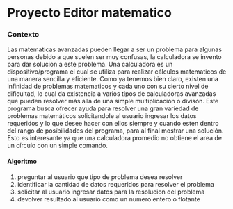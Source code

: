 # Proyecto Editor matematico
### Contexto
Las matematicas avanzadas pueden llegar a ser un problema para algunas personas debido a que suelen ser muy confusas, la calculadora se invento para dar solucion a este problema. Una calculadora es un dispositivo/programa el cual se utiliza para realizar cálculos matematicos de una manera sencilla y eficiente. Como ya tenemos bien claro, existen una infinidad de problemas matematicos y cada uno con su cierto nivel de dificultad, lo cual da existencia a varios tipos de calculadoras avanzadas que pueden resolver más alla de una simple multiplicación o divisón.
Este programa busca ofrecer ayuda para resolver una gran variedad de problemas matemáticos solicitandole al usuario ingresar los datos requeridos y lo que desee hacer con ellos siempre y cuando esten dentro del rango de posibilidades del programa, para al final mostrar una solución. Esto es interesante ya que una calculadora promedio no obtiene el area de un círculo con un simple comando.

#### Algoritmo
1. preguntar al usuario que tipo de problema desea resolver
2. identificar la cantidad de datos requeridos para resolver el problema
3. solicitar al usuario ingresar datos para la resolucion del problema
4. devolver resultado al usuario como un numero entero o flotante  

